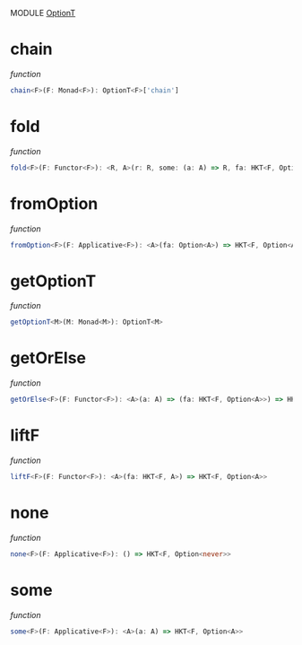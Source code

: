 MODULE [OptionT](https://github.com/gcanti/fp-ts/blob/master/src/OptionT.ts)

# chain

_function_

```ts
chain<F>(F: Monad<F>): OptionT<F>['chain']
```

# fold

_function_

```ts
fold<F>(F: Functor<F>): <R, A>(r: R, some: (a: A) => R, fa: HKT<F, Option<A>>) => HKT<F, R>
```

# fromOption

_function_

```ts
fromOption<F>(F: Applicative<F>): <A>(fa: Option<A>) => HKT<F, Option<A>>
```

# getOptionT

_function_

```ts
getOptionT<M>(M: Monad<M>): OptionT<M>
```

# getOrElse

_function_

```ts
getOrElse<F>(F: Functor<F>): <A>(a: A) => (fa: HKT<F, Option<A>>) => HKT<F, A>
```

# liftF

_function_

```ts
liftF<F>(F: Functor<F>): <A>(fa: HKT<F, A>) => HKT<F, Option<A>>
```

# none

_function_

```ts
none<F>(F: Applicative<F>): () => HKT<F, Option<never>>
```

# some

_function_

```ts
some<F>(F: Applicative<F>): <A>(a: A) => HKT<F, Option<A>>
```
